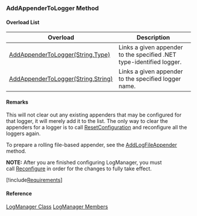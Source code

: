 ### AddAppenderToLogger Method

#### Overload List

| Overload | Description |
| --- | --- |
| [AddAppenderToLogger(String,Type)](FChoice.Common~FChoice.Common.LogManager~AddAppenderToLogger(String,Type).md) | Links a given appender to the specified .NET type-identified logger.   |
| [AddAppenderToLogger(String,String)](FChoice.Common~FChoice.Common.LogManager~AddAppenderToLogger(String,String).md) | Links a given appender to the specified logger name.   |

#### Remarks

This will not clear out any existing appenders that may be configured for that logger, it will merely add it to the list. The only way to clear the appenders for a logger is to call [ResetConfiguration](FChoice.Common~FChoice.Common.LogManager~ResetConfiguration.md) and reconfigure all the loggers again.

To prepare a rolling file-based appender, see the [AddLogFileAppender](FChoice.Common~FChoice.Common.LogManager~AddLogFileAppender.md) method.

**NOTE:** After you are finished configuring LogManager, you must call [Reconfigure](FChoice.Common~FChoice.Common.LogManager~Reconfigure.md) in order for the changes to fully take effect.

[!include[Requirements](../partials/requirements.md)]



#### Reference

[LogManager Class](FChoice.Common~FChoice.Common.LogManager.md)
[LogManager Members](FChoice.Common~FChoice.Common.LogManager_members.md)
